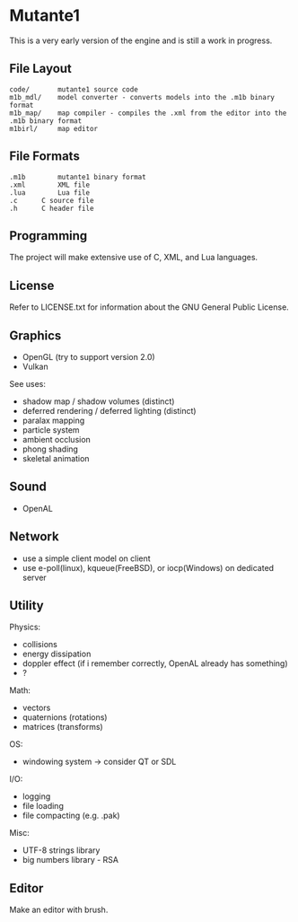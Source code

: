 Mutante1
========

This is a very early version of the engine and is still a work in progress.

File Layout
-----------

```
code/		mutante1 source code
m1b_mdl/	model converter - converts models into the .m1b binary format
m1b_map/	map compiler - compiles the .xml from the editor into the .m1b binary format
m1birl/		map editor
```

File Formats
------------

```
.m1b		mutante1 binary format
.xml		XML file
.lua		Lua file
.c		C source file
.h		C header file
```

Programming
-----------

The project will make extensive use of C, XML, and Lua languages.

License
-------

Refer to LICENSE.txt for information about the GNU General Public License.

Graphics
--------

* OpenGL (try to support version 2.0)
* Vulkan

See uses:
* shadow map / shadow volumes (distinct)
* deferred rendering / deferred lighting (distinct)
* paralax mapping
* particle system
* ambient occlusion
* phong shading
* skeletal animation

Sound
-----

* OpenAL

Network
-------

* use a simple client model on client
* use e-poll(linux), kqueue(FreeBSD), or iocp(Windows) on dedicated server

Utility
-------

Physics:
* collisions
* energy dissipation
* doppler effect (if i remember correctly, OpenAL already has something)
* ?

Math:
* vectors
* quaternions (rotations)
* matrices (transforms)

OS:
* windowing system -> consider QT or SDL


I/O:
* logging
* file loading
* file compacting (e.g. .pak)

Misc:
* UTF-8 strings library
* big numbers library - RSA

Editor
------

Make an editor with brush.
